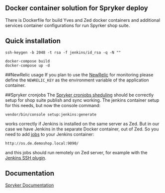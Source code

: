 ## Docker container solution for Spryker deploy
There is Dockerfile for build Yves and Zed docker containers and additional services container configurations for run Spyrker shop suite.
## Quick installation
```
ssh-keygen -b 2048 -t rsa -f jenkins/id_rsa -q -N ""
```
```
docker-compose build
docker-compose up -d
```
##NewRelic usage
If you plan to use the [NewRelic](https://newrelic.com/) for monitoring please define the `NEWRELIC_KEY` as the environment variable of the application container.

##Spryker cronjobs
The [Spryker cronjobs sheduling](https://academy.spryker.com/developing_with_spryker/resources_and_developer_tools/cronjob_scheduling.html) should be correctly setup for shop suite publish and sync working.
The jenkins container setup for this needs, but now the console command:
```
vendor/bin/console setup:jenkins:generate
```
works correctly if Jenkins is installed on the same server as Zed. But in our case we have Jenkins in the separate Docker container, out of Zed. So you need to add [jobs](https://github.com/spryker-shop/suite/blob/master/config/Zed/cronjobs/jobs.php) to your Jenkins container:
```
http://os.de.demoshop.local:9090/
```
and this jobs should run remotely on Zed server, for example with the [Jenkins SSH plugin](https://wiki.jenkins.io/display/JENKINS/SSH+plugin).

## Documentation
[Spryker Documentation](https://academy.spryker.com)
